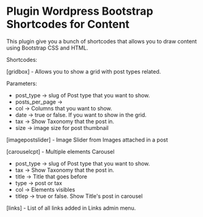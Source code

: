 # Plugin Wordpress Bootstrap Shortcodes for Content

This plugin give you a bunch of shortcodes that allows you to draw content using Bootstrap CSS and HTML. 

Shortcodes:

[gridbox] - Allows you to show a grid with post types related.

Parameters:
- post_type -> slug of Post type that you want to show.
- posts_per_page -> 
- col -> Columns that you want to show.
- date -> true or false. If you want to show in the grid.
- tax -> Show Taxonomy that the post in.
- size -> image size for post thumbnail

[imagepostslider] - Image Slider from Images attached in a post

[carouselcpt] - Multiple elements Carousel 

- post_type -> slug of Post type that you want to show.
- tax -> Show Taxonomy that the post in.
- title -> Title that goes before
- type -> post or tax
- col -> Elements visibles
- titlep -> true or false. Show Title's post in carousel

[links] - List of all links added in Links admin menu.